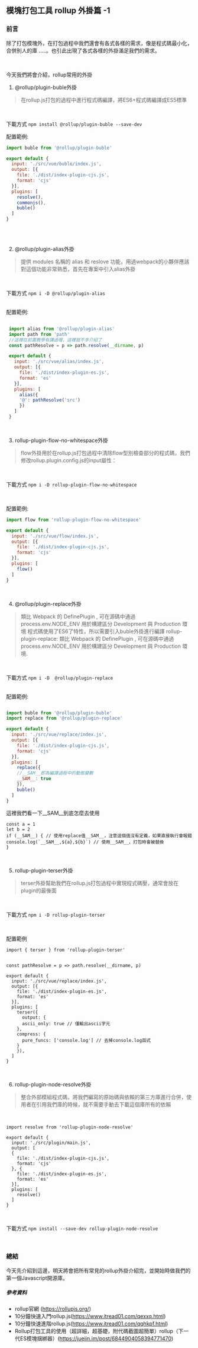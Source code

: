 ## 模塊打包工具 rollup 外掛篇 -1
### 前言
除了打包模塊外，在打包過程中我們還會有各式各樣的需求，像是程式碼最小化，合併別人的庫 .....。也引此出現了各式各樣的外掛滿足我們的需求。

</br>

今天我們將會介紹，rollup常用的外掛

1. @rollup/plugin-buble外掛
> 在rollup.js打包的過程中進行程式碼編譯，將ES6+程式碼編譯成ES5標準

</br>

下載方式
  `npm install @rollup/plugin-buble --save-dev`

配置範例:
</br>

```javascript
import buble from '@rollup/plugin-buble'

export default {
  input: './src/vue/buble/index.js',
  output: [{
    file: './dist/index-plugin-cjs.js',
    format: 'cjs'
  }],
  plugins: [
    resolve(),
    commonjs(),
    buble()
  ]
}
```

</br>




  
  </br>
  
2. @rollup/plugin-alias外掛
> 提供 modules 名稱的 alias 和 reslove 功能，用過webpack的小夥伴應該對這個功能非常熟悉，首先在專案中引入alias外掛


</br>

下載方式
  `npm i -D @rollup/plugin-alias`
  
  </br>
  配置範例:
  
 ```javascript
  
  import alias from '@rollup/plugin-alias'
  import path from 'path'
  //這裡在前置教學有講過喔，這裡就不多介紹了
  const pathResolve = p => path.resolve(__dirname, p)

  export default {
    input: './src/vue/alias/index.js',
    output: [{
      file: './dist/index-plugin-es.js',
      format: 'es'
    }],
    plugins: [
      alias({
      '@': pathResolve('src')
      })
    ]
  }
 ```
 
 </br>
 
3. rollup-plugin-flow-no-whitespace外掛
> flow外掛用於在rollup.js打包過程中清除flow型別檢查部分的程式碼，我們修改rollup.plugin.config.js的input屬性：


</br>

下載方式
  `npm i -D rollup-plugin-flow-no-whitespace`
  
  </br>
  
 配置範例:
 </br>
  
```javascript
import flow from 'rollup-plugin-flow-no-whitespace'

export default {
  input: './src/vue/flow/index.js',
  output: [{
    file: './dist/index-plugin-cjs.js',
    format: 'cjs'
  }],
  plugins: [
    flow()
  ]
}
```
</br>

4.  @rollup/plugin-replace外掛
> 類比 Webpack 的 DefinePlugin , 可在源碼中通過 process.env.NODE_ENV 用於構建區分 Development 與 Production 環境
> 程式碼使用了ES6了特性，所以需要引入buble外掛進行編譯
> rollup-plugin-replace: 類比 Webpack 的 DefinePlugin , 可在源碼中通過 process.env.NODE_ENV 用於構建區分 Development 與 Production 環境.

</br>

下載方式
  `npm i -D  @rollup/plugin-replace`
  
</br>
配置範例:


```javascript

import buble from '@rollup/plugin-buble'
import replace from '@rollup/plugin-replace'

export default {
  input: './src/vue/replace/index.js',
  output: [{
    file: './dist/index-plugin-cjs.js',
    format: 'cjs'
  }],
  plugins: [
    replace({
    //__SAM__即為編譯過程中的動態變數
    __SAM__: true
    }),
    buble()
  ]
}

```

這裡我們看一下__SAM__到底怎麼去使用

```代編譯文件範例
const a = 1
let b = 2
if (__SAM__) { // 使用replace值__SAM__，注意這個值沒有定義，如果直接執行會報錯
console.log(`__SAM__,${a},${b}`) // 使用__SAM__，打包時會被替換
}
```

</br>
  
5. rollup-plugin-terser外掛
> terser外掛幫助我們在rollup.js打包過程中實現程式碼壓，通常會放在plugin的最後面

</br>

下載方式
  `npm i -D rollup-plugin-terser`  
  
</br>

配置範例

```
import { terser } from 'rollup-plugin-terser'


const pathResolve = p => path.resolve(__dirname, p)

export default {
  input: './src/vue/replace/index.js',
  output: [{
    file: './dist/index-plugin-es.js',
    format: 'es'
  }],
  plugins: [
    terser({
      output: {
      ascii_only: true // 僅輸出ascii字元
    },
    compress: {
      pure_funcs: ['console.log'] // 去掉console.log函式
    }
    }),
  ]
}
```
</br>
  
6. rollup-plugin-node-resolve外掛
> 整合外部模組程式碼，將我們編寫的原始碼與依賴的第三方庫進行合併，使用者在引用我們庫的時候，就不需要手動去下載這個庫所有的依賴

</br>

```
import resolve from 'rollup-plugin-node-resolve'

export default {
  input: './src/plugin/main.js',
  output: [
  {
    file: './dist/index-plugin-cjs.js',
    format: 'cjs'
  }, {
    file: './dist/index-plugin-es.js',
    format: 'es'
  }],
  plugins: [
    resolve()
  ]
}
```
</br>

下載方式
  `npm install --save-dev rollup-plugin-node-resolve`  

</br>
  

### 總結
今天先介紹到這邊，明天將會把所有常見的rollup外掛介紹完，並開始時做我們的第一個Javascript開源庫。

##### 參考資料
- rollup官網 (https://rollupjs.org/)
- 10分鐘快速入門rollup.js(https://www.itread01.com/qexxq.html)
- 10分鐘快速進階rollup.js(https://www.itread01.com/qqhkpf.html)
- Rollup打包工具的使用（超詳細，超基礎，附代碼截圖超簡單）rollup（下一代ES模塊捆綁器）(https://juejin.im/post/6844904058394771470)


